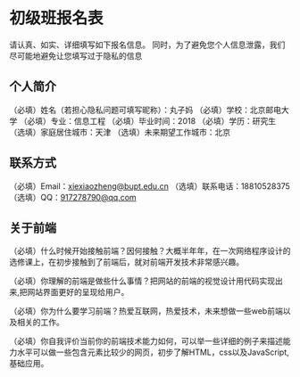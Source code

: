 # 初级班报名表

请认真、如实、详细填写如下报名信息。
同时，为了避免您个人信息泄露，我们尽可能地避免让您填写过于隐私的信息

## 个人简介

（必填）姓名（若担心隐私问题可填写昵称）：丸子妈
（必填）学校：北京邮电大学
（必填）专业：信息工程
（必填）毕业时间：2018
（必填）学历：研究生
（选填）家庭居住城市：天津
（选填）未来期望工作城市：北京

## 联系方式

（必填）Email：xiexiaozheng@bupt.edu.cn
（选填）联系电话：18810528375
（选填）QQ：917278790@qq.com

## 关于前端

（必填）什么时候开始接触前端？因何接触？大概半年年，在一次网络程序设计的选修课上，在初步接触到了前端后，就对前端开发技术非常感兴趣。

（必填）你理解的前端是做些什么事情？把网站的前端的视觉设计用代码实现出来,把网站界面更好的呈现给用户。

（必填）你为什么要学习前端？热爱互联网，热爱技术，未来想做一些web前端以及相关的工作。

（必填）你自我评价当前你的前端技术能力如何，可以举一些详细的例子来描述能力水平可以做一些包含元素比较少的网页，初步了解HTML，css以及JavaScript,基础应用。


